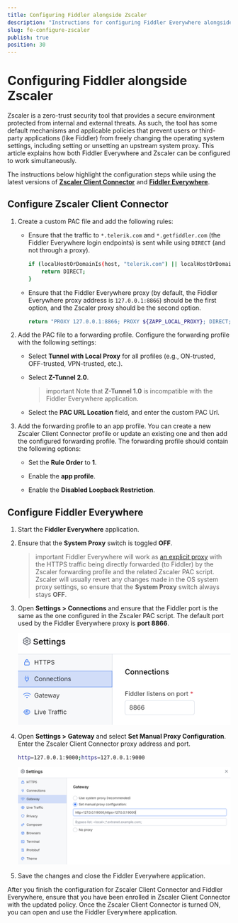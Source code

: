 ```yaml
---
title: Configuring Fiddler alongside Zscaler
description: "Instructions for configuring Fiddler Everywhere alongside Zscaler"
slug: fe-configure-zscaler
publish: true
position: 30
---
```


# Configuring Fiddler alongside Zscaler

Zscaler is a zero-trust security tool that provides a secure environment protected from internal and external threats. As such, the tool has some default mechanisms and applicable policies that prevent users or third-party applications (like Fiddler) from freely changing the operating system settings, including setting or unsetting an upstream system proxy. This article explains how both Fiddler Everywhere and Zscaler can be configured to work simultaneously.

The instructions below highlight the configuration steps while using the latest versions of [**Zscaler Client Connector**](#configure-zscaler-client-connector) and [**Fiddler Everywhere**](#configure-fiddler-everywhere).

## Configure Zscaler Client Connector

1. Create a custom PAC file and add the following rules:

    - Ensure that the traffic to `*.telerik.com` and `*.getfiddler.com` (the Fiddler Everywhere login endpoints) is sent while using `DIRECT` (and not through a proxy).

        ```sh
        if (localHostOrDomainIs(host, "telerik.com") || localHostOrDomainIs(host, "getfiddler.com")) {
            return DIRECT;
        }
        ```

    - Ensure that the Fiddler Everywhere proxy (by default, the Fiddler Everywhere proxy address is `127.0.0.1:8866`) should be the first option, and the Zscaler proxy should be the second option.

        ```sh
        return "PROXY 127.0.0.1:8866; PROXY ${ZAPP_LOCAL_PROXY}; DIRECT;";
        ```

1. Add the PAC file to a forwarding profile. Configure the forwarding profile with the following settings:

    - Select **Tunnel with Local Proxy** for all profiles (e.g., ON-trusted, OFF-trusted, VPN-trusted, etc.).

    - Select **Z-Tunnel 2.0**. 

        >important Note that **Z-Tunnel 1.0** is incompatible with the Fiddler Everywhere application.

    - Select the **PAC URL Location** field, and enter the custom PAC Url.

1. Add the forwarding profile to an app profile. You can create a new Zscaler Client Connector profile or update an existing one and then add the configured forwarding profile. The forwarding profile should contain the following options:

    - Set the **Rule Order** to **1**.

    - Enable the **app profile**.

    - Enable the **Disabled Loopback Restriction**.

## Configure Fiddler Everywhere

1. Start the **Fiddler Everywhere** application. 

1. Ensure that the **System Proxy** switch is toggled **OFF**.

    >important Fiddler Everywhere will work as [an explicit proxy](slug://capture-traffic-get-started#explicit-capturing) with the HTTPS traffic being directly forwarded (to Fiddler) by the Zscaler forwarding profile and the related Zscaler PAC script. Zscaler will usually revert any changes made in the OS system proxy settings, so ensure that the **System Proxy** switch always stays **OFF**.

1. Open **Settings > Connections** and ensure that the Fiddler port is the same as the one configured in the Zscaler PAC script. The default port used by the Fiddler Everywhere proxy is **port 8866**.

    ![Fiddler proxy port](../../images/security/fiddler-zscaler-fiddler-port.png)

1. Open **Settings > Gateway** and select **Set Manual Proxy Configuration**. Enter the Zscaler Client Connector proxy address and port.

    ```sh
    http=127.0.0.1:9000;https=127.0.0.1:9000
    ```

    ![Fiddler gateway and manual proxy configuration](../../images/security/fiddler-zscaler-manual-proxy.png)

1. Save the changes and close the Fiddler Everywhere application.

After you finish the configuration for Zscaler Client Connector and Fiddler Everywhere, ensure that you have been enrolled in Zscaler Client Connector with the updated policy. Once the Zscaler Client Connector is turned ON, you can open and use the Fiddler Everywhere application.
